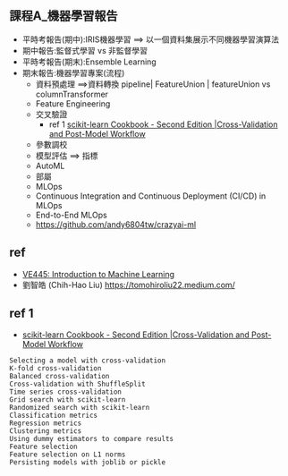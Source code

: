 ## 課程A_機器學習報告
- 平時考報告(期中):IRIS機器學習 ==> 以一個資料集展示不同機器學習演算法
- 期中報告:監督式學習 vs 非監督學習
- 平時考報告(期末):Ensemble Learning
- 期末報告:機器學習專案(流程)
  - 資料預處理 ==>資料轉換 pipeline| FeatureUnion | featureUnion vs columnTransformer
  - Feature Engineering
  - 交叉驗證
    - ref 1 [scikit-learn Cookbook - Second Edition |Cross-Validation and Post-Model Workflow](https://learning.oreilly.com/library/view/scikit-learn-cookbook/9781787286382/)
  - 參數調校
  - 模型評估 ==> 指標
  - AutoML
  - 部屬
  - MLOps
  - Continuous Integration and Continuous Deployment (CI/CD) in MLOps
  - End-to-End MLOps
  - https://github.com/andy6804tw/crazyai-ml
## ref
- [VE445: Introduction to Machine Learning](https://shuaili8.github.io/Teaching/VE445/)
- 劉智皓 (Chih-Hao Liu)  https://tomohiroliu22.medium.com/
## ref 1
- [scikit-learn Cookbook - Second Edition |Cross-Validation and Post-Model Workflow](https://learning.oreilly.com/library/view/scikit-learn-cookbook/9781787286382/)
```
Selecting a model with cross-validation
K-fold cross-validation
Balanced cross-validation
Cross-validation with ShuffleSplit
Time series cross-validation
Grid search with scikit-learn
Randomized search with scikit-learn
Classification metrics
Regression metrics
Clustering metrics
Using dummy estimators to compare results
Feature selection
Feature selection on L1 norms
Persisting models with joblib or pickle
```
